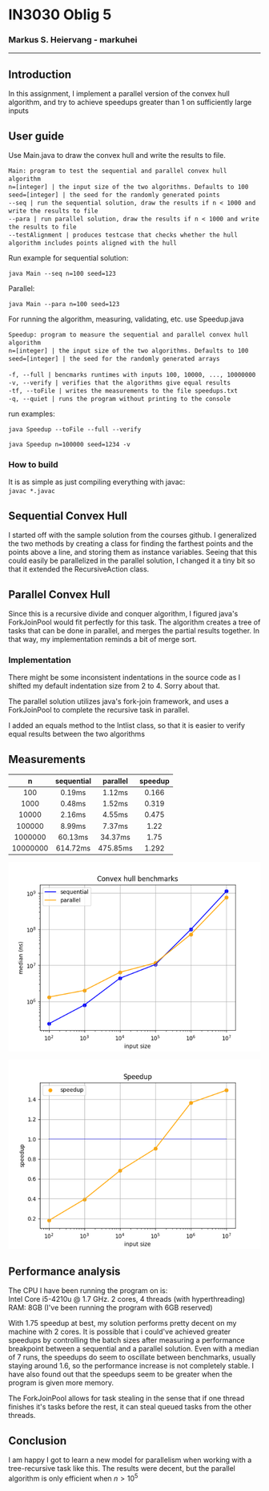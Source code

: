 # IN3030 Oblig 5
### Markus S. Heiervang - markuhei
***

## Introduction

In this assignment, I implement a parallel version of the convex hull algorithm,
and try to achieve speedups greater than 1 on sufficiently large inputs

## User guide

Use Main.java to draw the convex hull and write the results to file.

```console
Main: program to test the sequential and parallel convex hull algorithm
n=[integer] | the input size of the two algorithms. Defaults to 100
seed=[integer] | the seed for the randomly generated points
--seq | run the sequential solution, draw the results if n < 1000 and write the results to file
--para | run parallel solution, draw the results if n < 1000 and write the results to file
--testAlignment | produces testcase that checks whether the hull algorithm includes points aligned with the hull
```

Run example for sequential solution:
```console
java Main --seq n=100 seed=123
```
Parallel:
```console
java Main --para n=100 seed=123
```

For running the algorithm, measuring, validating, etc. use Speedup.java

```console
Speedup: program to measure the sequential and parallel convex hull algorithm
n=[integer] | the input size of the two algorithms. Defaults to 100
seed=[integer] | the seed for the randomly generated arrays

-f, --full | bencmarks runtimes with inputs 100, 10000, ..., 10000000
-v, --verify | verifies that the algorithms give equal results
-tf, --toFile | writes the measurements to the file speedups.txt
-q, --quiet | runs the program without printing to the console
```

run examples:  
```console
java Speedup --toFile --full --verify
```

```console
java Speedup n=100000 seed=1234 -v
```

### How to build  

It is as simple as just compiling everything with javac:  
`javac *.javac`

## Sequential Convex Hull  

I started off with the sample solution from the courses github.
I generalized the two methods by creating a class for finding the farthest points and the points above a line, and storing them as instance variables.
Seeing that this could easily be parallelized in the parallel solution, I changed
it a tiny bit so that it extended the RecursiveAction class.

## Parallel Convex Hull

Since this is a recursive divide and conquer algorithm, I figured java's
ForkJoinPool would fit perfectly for this task. The algorithm creates a tree of
tasks that can be done in parallel, and merges the partial results together.
In that way, my implementation reminds a bit of merge sort.


### Implementation

There might be some inconsistent indentations in the source code as I shifted
my default indentation size from 2 to 4. Sorry about that.

The parallel solution utilizes java's fork-join framework, and uses a ForkJoinPool
 to complete the recursive task in parallel.

I added an equals method to the Intlist class, so that it is easier to
verify equal results between the two algorithms


## Measurements
|n|sequential|parallel|speedup|  
|:-:|:-:|:-:|:-:|  
|100|0.19ms|1.12ms|0.166|  
|1000|0.48ms|1.52ms|0.319|  
|10000|2.16ms|4.55ms|0.475|  
|100000|8.99ms|7.37ms|1.22|  
|1000000|60.13ms|34.37ms|1.75|  
|10000000|614.72ms|475.85ms|1.292|  
![](timings.png)  

![](speedups.png)


## Performance analysis

The CPU I have been running the program on is:  
Intel Core i5-4210u @ 1.7 GHz. 2 cores, 4 threads (with hyperthreading)  
RAM: 8GB (I've been running the program with 6GB reserved)  


With 1.75 speedup at best, my solution performs pretty decent on my machine with 2 cores.
It is possible that i could've achieved greater speedups by controlling the batch sizes
after measuring a performance breakpoint between a sequential and a parallel solution.
Even with a median of 7 runs, the speedups do seem to oscillate between benchmarks,
usually staying around 1.6, so the performance increase is not completely stable.
I have also found out that the speedups seem to be greater when the program is given more memory.

The ForkJoinPool allows for task stealing in the sense that if one thread finishes it's tasks
before the rest, it can steal queued tasks from the other threads.

## Conclusion

I am happy I got to learn a new model for parallelism when working with a
tree-recursive task like this.
The results were decent, but the parallel algorithm is only efficient when $n > 10^5$
